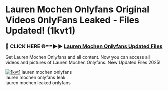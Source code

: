 # Lauren Mochen Onlyfans Original Videos 0nlyFans Leaked - Files Updated! (1kvt1)

<h3>🔴 CLICK HERE 🌐==►► <a href="https://best4dudes.click/HH4t6V" rel="nofollow">Lauren Mochen Onlyfans Updated Files</a></h3>

Get Lauren Mochen Onlyfans and all content. Now you can access all videos and pictures of Lauren Mochen Onlyfans. New Updated Files 2025!

[![1kvt1](https://github.com/user-attachments/assets/8c521d6e-e6e3-4a75-9320-d58ab9d79d5b)](https://best4dudes.click/HH4t6V)
lauren mochen onlyfans<br>
lauren mochen onlyfans leak<br>
lauren mochen leaked onlyfans